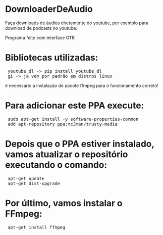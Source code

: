 # DownloaderDeAudio
Faça downloads de áudios diretamente do youtube, por exemplo para download de podcasts no youtube.

Programa feito com interface GTK

# Bibliotecas utilizadas:

<pre>
 <span style="font-weight: 400">youtube_dl -> pip install youtube_dl</span>
 <span style="font-weight: 400">gi -> ja vem por padrão em distros linux</span>
</pre>
é necessario a instalação do pacote ffmpeg para o funcionamento correto!

# Para adicionar este PPA execute:
<pre>
 <span style="font-weight: 400">sudo apt-get install -y software-properties-common</span>
 <span style="font-weight: 400">add apt-repository ppa:mc3man/trusty-media</span>
</pre>
# Depois que o PPA estiver instalado, vamos atualizar o repositório executando o comando:
<pre>
 <span style="font-weight: 400">apt-get update</span>
 <span style="font-weight: 400">apt-get dist-upgrade</span>
</pre>

# Por último, vamos instalar o FFmpeg:
<pre>
 <span style="font-weight: 400">apt-get install ffmpeg</span>
</pre>


 


